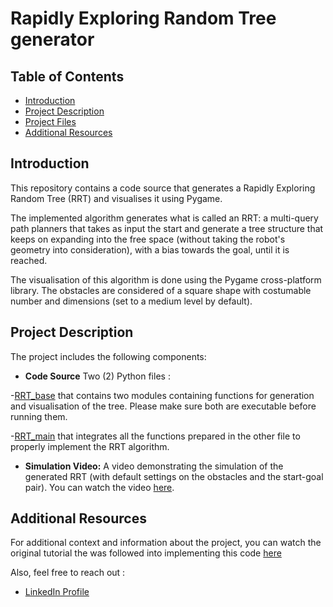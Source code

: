 # Rapidly Exploring Random Tree generator

## Table of Contents
- [Introduction](#introduction)
- [Project Description](#project-description)
- [Project Files](#project-files)
- [Additional Resources](#additional-resources)

## Introduction
This repository contains a code source that generates a Rapidly Exploring Random Tree (RRT) and visualises it using Pygame.

The implemented algorithm generates what is called an RRT: a multi-query path planners that takes as input the start and generate a tree structure that keeps on expanding into the free space (without taking the robot's geometry into consideration), with a bias towards the goal, until it is reached.

The visualisation of this algorithm is done using the Pygame cross-platform library. The obstacles are considered of a square shape with costumable number and dimensions (set to a medium level by default).

## Project Description
The project includes the following components:

- **Code Source** Two (2) Python files : 

-[RRT_base](./RRT_base.py) that contains two modules containing functions for generation and visualisation of the tree. Please make sure both are executable before running them.

-[RRT_main](./RRT_main.py) that integrates all the functions prepared in the other file to properly implement the RRT algorithm.

- **Simulation Video:** A video demonstrating the simulation of the generated RRT (with default settings on the obstacles and the start-goal pair). You can watch the video [here](./demo_video.mp4).

## Additional Resources
For additional context and information about the project, you can watch the original tutorial the was followed into implementing this code [here](https://youtube.com/playlist?list=PL9RPomGb9IpRlfQEGkWnTt8jIauPovpOH&si=I5NM_JdnyWiOX2H5)

Also, feel free to reach out :
- [LinkedIn Profile](linkedin.com/in/yhadj)
